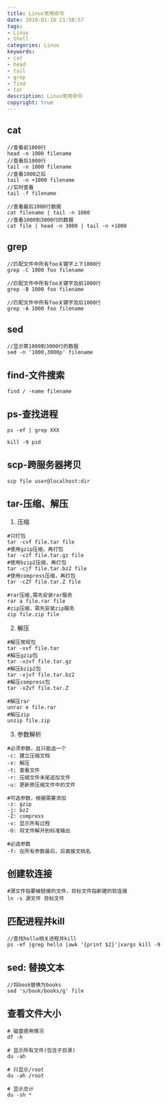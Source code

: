 ```yaml
---
title: Linux常用命令
date: 2018-01-16 21:58:57
tags: 
- Linux
- Shell
categories: Linux
keywords: 
- cat
- head
- tail
- grep
- find
- tar
description: Linux常用命令
copyright: true
---
```


## cat

```
//查看前1000行
head -n 1000 filename
//查看后1000行
tail -n 1000 filename
//查看1000之后
tail -n +1000 filename
//实时查看
tail -f filename

//查看最后1000行数据
cat filename | tail -n 1000
//查看1000到3000行的数据
cat file | head -n 3000 | tail -n +1000
```
## grep

```
//匹配文件中所有foo关键字上下1000行
grep -C 1000 foo filename

//匹配文件中所有foo关键字及前1000行
grep -B 1000 foo filename

//匹配文件中所有foo关键字及后1000行
grep -A 1000 foo filename
```
## sed

```
//显示第1000到3000行的数据
sed -n '1000,3000p' filename
```

## find-文件搜索

```
find / -name filename
```

## ps-查找进程

```
ps -ef | grep XXX

kill -9 pid
```

## scp-跨服务器拷贝

```shell
scp file user@localhost:dir
```

## tar-压缩、解压

1. 压缩

```
#只打包
tar -cvf file.tar file
#使用gzip压缩，再打包
tar -czf file.tar.gz file
#使用bzip2压缩，再打包
tar -cjf file.tar.bz2 file
#使用compress压缩，再打包
tar -cZf file.tar.Z file

#rar压缩,需先安装rar服务
rar a file.rar file
#zip压缩，需先安装zip服务
zip file.zip file
```

2. 解压

```
#解压常规包
tar -xvf file.tar
#解压gzip包
tar -xzvf file.tar.gz
#解压bzip2包
tar -xjvf file.tar.bz2
#解压compress包
tar -xZvf file.tar.Z

#解压rar
unrar e file.rar
#解压zip
unzip file.zip
```

3. 参数解析

```
#必须参数，且只能选一个
-c:	建立压缩文档
-x:	解压
-t:	查看文件
-r:	压缩文件末尾追加文件
-u:	更新原压缩文件中的文件

#可选参数，根据需要添加
-z: gzip
-j:	bz2
-Z:	compress
-v:	显示所有过程
-O:	将文件解开到标准输出

#必选参数
-f: 在所有参数最后，后面接文档名
```

## 创建软连接

```
#源文件指要被链接的文件，目标文件指新建的软连接
ln -s 源文件 目标文件
```

##  匹配进程并kill

```
//查找hello相关进程并kill
ps -ef |grep hello |awk '{print $2}'|xargs kill -9
```

## sed: 替换文本

```
//将book替换为books
sed 's/book/books/g' file
```

## 查看文件大小

```
# 磁盘使用情况
df -h

# 显示所有文件(包含子目录)
du -ah

# 只显示/root
du -ah /root

# 显示总计
du -sh *
```
